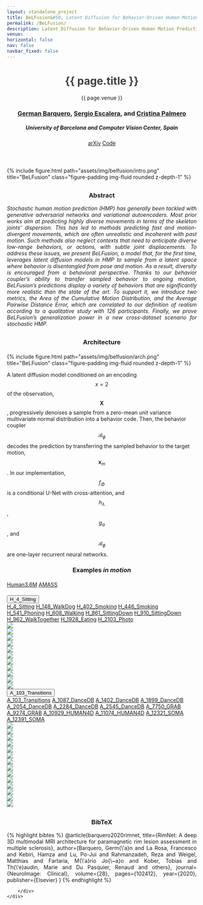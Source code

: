 ```yaml
---
layout: standalone_project
title: BeLFusion&#58; Latent Diffusion for Behavior-Driven Human Motion Prediction
permalink: /BeLFusion/
description: Latent Diffusion for Behavior-Driven Human Motion Prediction
venue:
horizontal: false
nav: false
navbar_fixed: false
---
```




<!---------------------------- HEADER ---------------------------->
<header class="project-title" style="text-align: center; ">
<h1 class="project-title" style="font-weight: bold; color: #404040">{{ page.title }}</h1>
<p class="project-venue">{{ page.venue }}</p>
    <h3>
                    <a href="https://scholar.google.com/citations?user=pRC8DwcAAAAJ&hl=en">German Barquero</a>, 
                    <a href="https://scholar.google.com/citations?user=oI6AIkMAAAAJ&hl=en&oi=ao">Sergio Escalera</a>, and 
                    <a href="https://scholar.google.com/citations?user=V0c9xx0AAAAJ&hl=en&oi=ao">Cristina Palmero</a>
    </h3>
<h5>University of Barcelona and Computer Vision Center, Spain</h5>
<div class="publications project-links">
    <a href="ARXIV LINK" class="btn" role="button">arXiv</a>
    <a href="https://github.com/BarqueroGerman/BeLFusion" class="btn" role="button">Code</a>
</div>
</header>

<div style="margin-top:20px">
{% include figure.html path="assets/img/belfusion/intro.png" title="BeLFusion" class="figure-padding img-fluid rounded z-depth-1" %}
</div>

<!---------------------------- ABSTRACT ---------------------------->
<div class="h-100 d-flex align-items-center justify-content-center" style="margin-top: 30px">
    <div class="project-narrow" id="abstract" style="text-align: justify;">
    <h3 style="text-align: center;">Abstract</h3>
    <i>
    Stochastic human motion prediction (HMP) has generally been tackled with generative adversarial networks and variational autoencoders. Most prior works aim at predicting highly diverse movements in terms of the skeleton joints’ dispersion. This has led to methods predicting fast and motion-divergent movements, which are often unrealistic and incoherent with past motion. Such methods also neglect contexts that need to anticipate diverse low-range behaviors, or actions, with subtle joint displacements. To address these issues, we present BeLFusion, a model that, for the first time, leverages latent diffusion models in HMP to sample from a latent space where behavior is disentangled from pose and motion. As a result, diversity is encouraged from a behavioral perspective. Thanks to our behavior coupler’s ability to transfer sampled behavior to ongoing motion, BeLFusion’s predictions display a variety of behaviors that are significantly more realistic than the state of the art. To support it, we introduce two metrics, the Area of the Cumulative Motion Distribution, and the Average Pairwise Distance Error, which are correlated to our definition of realism according to a qualitative study with 126 participants. Finally, we prove BeLFusion’s generalization power in a new cross-dataset scenario for stochastic HMP.
    </i>
    </div>
</div>


<!---------------------------- ARCHITECTURE ---------------------------->
<div class="h-100 d-flex align-items-center justify-content-center" style="margin-top: 30px">
    <div class="project-narrow" id="architecture" style="text-align: justify;">
        <h3 style="text-align: center;">Architecture</h3>
    </div>
</div>
<div style="margin-top:20px">
{% include figure.html path="assets/img/belfusion/arch.png" title="BeLFusion" class="figure-padding img-fluid rounded z-depth-1" %}
</div>

A latent diffusion model conditioned on an encoding $$x=2$$ of the observation, $$\mathbf{X}$$, progressively denoises a sample from a zero-mean unit variance multivariate normal distribution into a behavior code. Then, the behavior coupler $$\mathcal{B}_{\phi}$$ decodes the prediction by transferring the sampled behavior to the target motion, $$\mathbf{x}_{m}$$. In our implementation, $$f_{\Phi}$$ is a conditional U-Net with cross-attention, and $$h_{\lambda}$$, $$g_{\alpha}$$, and $$\mathcal{B}_{\phi}$$ are one-layer recurrent neural networks.


<!---------------------------- GIFS ---------------------------->
<div style="max-width: site.max_project_width" style="margin-top:50px; padding: 0px !important">
    <h3 style="text-align: center; margin-bottom:20px">Examples <i>in motion</i></h3>
    <div class="justify-content-center list-group list-group-horizontal" id="list-tab" role="tablist">
        <div class="list-group list-group-horizontal" style="max-width:600px">
        <a class="list-group-item list-group-item-action active" id="h36m-list" data-toggle="list" href="#h36m" role="tab" aria-controls="h36m" style="text-align: center;">Human3.6M</a>
        <a class="list-group-item list-group-item-action" id="amass-list" data-toggle="list" href="#amass" role="tab" aria-controls="amass" style="text-align: center;">AMASS</a>
        </div>
    </div>
    <div class="tab-content figure" id="nav-tabContent" style="margin-top:20px" style="padding: 0px !important">
        <div class="tab-pane fade show active" id="h36m" role="tabpanel" aria-labelledby="h36m-list" style="padding: 0px !important">
            <div class="h-100 d-flex align-items-center justify-content-center">
                <div class="dropdown list-group">
                    <button class="btn dropdown-toggle" style="max-width:600px" type="button" id="h36m-btn" data-toggle="dropdown" aria-haspopup="true" aria-expanded="false">
                        <span class="selection">H_4_Sitting</span>
                    </button>
                    <div class="dropdown-menu" aria-labelledby="dropdownMenuButton" id="list-tab" role="tablist">
                        <a class="dropdown-item dropdown-item-action" href="#H_4_Sitting" id="h36m-dropdown" data-toggle="list" role="tab" aria-controls="home">H_4_Sitting</a>
                        <a class="dropdown-item dropdown-item-action" href="#H_148_WalkDog" id="h36m-dropdown" data-toggle="list" role="tab" aria-controls="profile">H_148_WalkDog</a>
                        <a class="dropdown-item dropdown-item-action" href="#H_402_Smoking" id="h36m-dropdown" data-toggle="list" role="tab" aria-controls="messages">H_402_Smoking</a>
                        <a class="dropdown-item dropdown-item-action" href="#H_446_Smoking" id="h36m-dropdown" data-toggle="list" role="tab" aria-controls="messages">H_446_Smoking</a>
                        <a class="dropdown-item dropdown-item-action" href="#H_541_Phoning" id="h36m-dropdown" data-toggle="list" role="tab" aria-controls="messages">H_541_Phoning</a>
                        <a class="dropdown-item dropdown-item-action" href="#H_608_Walking" id="h36m-dropdown" data-toggle="list" role="tab" aria-controls="messages">H_608_Walking</a>
                        <a class="dropdown-item dropdown-item-action" href="#H_861_SittingDown" id="h36m-dropdown" data-toggle="list" role="tab" aria-controls="messages">H_861_SittingDown</a>
                        <a class="dropdown-item dropdown-item-action" href="#H_910_SittingDown" id="h36m-dropdown" data-toggle="list" role="tab" aria-controls="messages">H_910_SittingDown</a>
                        <a class="dropdown-item dropdown-item-action" href="#H_962_WalkTogether" id="h36m-dropdown" data-toggle="list" role="tab" aria-controls="messages">H_962_WalkTogether</a>
                        <a class="dropdown-item dropdown-item-action" href="#H_1928_Eating" id="h36m-dropdown" data-toggle="list" role="tab" aria-controls="messages">H_1928_Eating</a>
                        <a class="dropdown-item dropdown-item-action" href="#H_2103_Photo" id="h36m-dropdown" data-toggle="list" role="tab" aria-controls="messages">H_2103_Photo</a>
                    </div>
                </div>
            </div>
            <div class="col-12" style="padding: 0px !important">
                <div class="tab-content figure" id="nav-tabContent">
                    <div class="tab-pane fade show active gif" id="H_4_Sitting" role="tabpanel"><img class="gif" src="/assets/img/belfusion/hmp_videos/H_4_Sitting.gif"></div>
                    <div class="tab-pane fade" id="H_148_WalkDog" role="tabpanel"><img class="gif" src="/assets/img/belfusion/hmp_videos/H_148_WalkDog.gif"></div>
                    <div class="tab-pane fade" id="H_402_Smoking" role="tabpanel"><img class="gif" src="/assets/img/belfusion/hmp_videos/H_402_Smoking.gif"></div>
                    <div class="tab-pane fade" id="H_446_Smoking" role="tabpanel"><img class="gif" src="/assets/img/belfusion/hmp_videos/H_446_Smoking.gif"></div>
                    <div class="tab-pane fade" id="H_541_Phoning" role="tabpanel"><img class="gif" src="/assets/img/belfusion/hmp_videos/H_541_Phoning.gif"></div>
                    <div class="tab-pane fade" id="H_608_Walking" role="tabpanel"><img class="gif" src="/assets/img/belfusion/hmp_videos/H_608_Walking.gif"></div>
                    <div class="tab-pane fade" id="H_861_SittingDown" role="tabpanel"><img class="gif" src="/assets/img/belfusion/hmp_videos/H_861_SittingDown.gif"></div>
                    <div class="tab-pane fade" id="H_910_SittingDown" role="tabpanel"><img class="gif" src="/assets/img/belfusion/hmp_videos/H_910_SittingDown.gif"></div>
                    <div class="tab-pane fade" id="H_962_WalkTogether" role="tabpanel"><img class="gif" src="/assets/img/belfusion/hmp_videos/H_962_WalkTogether.gif"></div>
                    <div class="tab-pane fade" id="H_1928_Eating" role="tabpanel"><img class="gif" src="/assets/img/belfusion/hmp_videos/H_1928_Eating.gif"></div>
                    <div class="tab-pane fade" id="H_2103_Photo" role="tabpanel"><img class="gif" src="/assets/img/belfusion/hmp_videos/H_2103_Photo.gif"></div>
                </div>
            </div>
        </div>
        <div class="tab-pane fade" id="amass" role="tabpanel" aria-labelledby="amass-list" style="padding: 0px !important">
            <div class="h-100 d-flex align-items-center justify-content-center">
                <div class="dropdown list-group">
                    <button class="btn dropdown-toggle" style="max-width:600px" type="button" id="h36m-btn" data-toggle="dropdown" aria-haspopup="true" aria-expanded="false">
                        <span class="selection">A_103_Transitions</span>
                    </button>
                    <div class="dropdown-menu" aria-labelledby="dropdownMenuButton" id="list-tab" role="tablist">
                        <a class="dropdown-item dropdown-item-action" href="#A_103_Transitions" id="h36m-dropdown" data-toggle="list" role="tab" aria-controls="home">A_103_Transitions</a>
                        <a class="dropdown-item dropdown-item-action" href="#A_1087_DanceDB" id="h36m-dropdown" data-toggle="list" role="tab" aria-controls="home">A_1087_DanceDB</a>
                        <a class="dropdown-item dropdown-item-action" href="#A_1402_DanceDB" id="h36m-dropdown" data-toggle="list" role="tab" aria-controls="home">A_1402_DanceDB</a>
                        <a class="dropdown-item dropdown-item-action" href="#A_1899_DanceDB" id="h36m-dropdown" data-toggle="list" role="tab" aria-controls="profile">A_1899_DanceDB</a>
                        <a class="dropdown-item dropdown-item-action" href="#A_2054_DanceDB" id="h36m-dropdown" data-toggle="list" role="tab" aria-controls="messages">A_2054_DanceDB</a>
                        <a class="dropdown-item dropdown-item-action" href="#A_2284_DanceDB" id="h36m-dropdown" data-toggle="list" role="tab" aria-controls="messages">A_2284_DanceDB</a>
                        <a class="dropdown-item dropdown-item-action" href="#A_2545_DanceDB" id="h36m-dropdown" data-toggle="list" role="tab" aria-controls="messages">A_2545_DanceDB</a>
                        <a class="dropdown-item dropdown-item-action" href="#A_7750_GRAB" id="h36m-dropdown" data-toggle="list" role="tab" aria-controls="messages">A_7750_GRAB</a>
                        <a class="dropdown-item dropdown-item-action" href="#A_9274_GRAB" id="h36m-dropdown" data-toggle="list" role="tab" aria-controls="messages">A_9274_GRAB</a>
                        <a class="dropdown-item dropdown-item-action" href="#A_10929_HUMAN4D" id="h36m-dropdown" data-toggle="list" role="tab" aria-controls="messages">A_10929_HUMAN4D</a>
                        <a class="dropdown-item dropdown-item-action" href="#A_11074_HUMAN4D" id="h36m-dropdown" data-toggle="list" role="tab" aria-controls="messages">A_11074_HUMAN4D</a>
                        <a class="dropdown-item dropdown-item-action" href="#A_12321_SOMA" id="h36m-dropdown" data-toggle="list" role="tab" aria-controls="messages">A_12321_SOMA</a>
                        <a class="dropdown-item dropdown-item-action" href="#A_12391_SOMA" id="h36m-dropdown" data-toggle="list" role="tab" aria-controls="messages">A_12391_SOMA</a>
                    </div>
                </div>
            </div>
            <div style="padding: 0px !important">
                <div class="tab-content figure" id="nav-tabContent">
                    <div class="tab-pane fade show active gif" id="A_103_Transitions" role="tabpanel"><img class="gif" src="/assets/img/belfusion/hmp_videos/A_103_Transitions.gif"></div>
                    <div class="tab-pane fade" id="A_1087_DanceDB" role="tabpanel"><img class="gif" src="/assets/img/belfusion/hmp_videos/A_1087_DanceDB.gif"></div>
                    <div class="tab-pane fade" id="A_1402_DanceDB" role="tabpanel"><img class="gif" src="/assets/img/belfusion/hmp_videos/A_1402_DanceDB.gif"></div>
                    <div class="tab-pane fade" id="A_1899_DanceDB" role="tabpanel"><img class="gif" src="/assets/img/belfusion/hmp_videos/A_1899_DanceDB.gif"></div>
                    <div class="tab-pane fade" id="A_2054_DanceDB" role="tabpanel"><img class="gif" src="/assets/img/belfusion/hmp_videos/A_2054_DanceDB.gif"></div>
                    <div class="tab-pane fade" id="A_2284_DanceDB" role="tabpanel"><img class="gif" src="/assets/img/belfusion/hmp_videos/A_2284_DanceDB.gif"></div>
                    <div class="tab-pane fade" id="A_2545_DanceDB" role="tabpanel"><img class="gif" src="/assets/img/belfusion/hmp_videos/A_2545_DanceDB.gif"></div>
                    <div class="tab-pane fade" id="A_7667_GRAB" role="tabpanel"><img class="gif" src="/assets/img/belfusion/hmp_videos/A_7667_GRAB.gif"></div>
                    <div class="tab-pane fade" id="A_7750_GRAB" role="tabpanel"><img class="gif" src="/assets/img/belfusion/hmp_videos/A_7750_GRAB.gif"></div>
                    <div class="tab-pane fade" id="A_9274_GRAB" role="tabpanel"><img class="gif" src="/assets/img/belfusion/hmp_videos/A_9274_GRAB.gif"></div>
                    <div class="tab-pane fade" id="A_10929_HUMAN4D" role="tabpanel"><img class="gif" src="/assets/img/belfusion/hmp_videos/A_10929_HUMAN4D.gif"></div>
                    <div class="tab-pane fade" id="A_11074_HUMAN4D" role="tabpanel"><img class="gif" src="/assets/img/belfusion/hmp_videos/A_11074_HUMAN4D.gif"></div>
                    <div class="tab-pane fade" id="A_12321_SOMA" role="tabpanel"><img class="gif" src="/assets/img/belfusion/hmp_videos/A_12321_SOMA.gif"></div>
                    <div class="tab-pane fade" id="A_12391_SOMA" role="tabpanel"><img class="gif" src="/assets/img/belfusion/hmp_videos/A_12391_SOMA.gif"></div>
                </div>
            </div>
        </div>
    </div>
</div>
          



<!---------------------------- BIBLIOGRAPHY ---------------------------->

<div class="h-100 d-flex align-items-center justify-content-center" style="margin-top: 30px">
    <div class="project-narrow" id="bibtex" style="text-align: justify;">
        <h3 style="text-align: center;">BibTeX</h3>
        <div class="bibtex">
        {% highlight bibtex %}
@article{barquero2020rimnet,
  title={RimNet: A deep 3D multimodal MRI architecture for paramagnetic rim lesion assessment in multiple sclerosis},
  author={Barquero, Germ{\'a}n and La Rosa, Francesco and Kebiri, Hamza and Lu, Po-Jui and Rahmanzadeh, Reza and Weigel, Matthias and Fartaria, M{\'a}rio Jo{\~a}o and Kober, Tobias and Th{\'e}audin, Marie and Du Pasquier, Renaud and others},
  journal={NeuroImage: Clinical},
  volume={28},
  pages={102412},
  year={2020},
  publisher={Elsevier}
}
{% endhighlight %}

        </div>
    </div>
</div>
